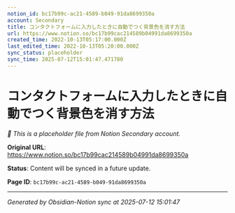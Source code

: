 ```yaml
---
notion_id: bc17b99c-ac21-4589-b049-91da8699350a
account: Secondary
title: コンタクトフォームに入力したときに自動でつく背景色を消す方法
url: https://www.notion.so/bc17b99cac214589b04991da8699350a
created_time: 2022-10-13T05:17:00.000Z
last_edited_time: 2022-10-13T05:20:00.000Z
sync_status: placeholder
sync_time: 2025-07-12T15:01:47.471780
---
```


# コンタクトフォームに入力したときに自動でつく背景色を消す方法

*🔄 This is a placeholder file from Notion Secondary account.*

**Original URL**: https://www.notion.so/bc17b99cac214589b04991da8699350a

**Status**: Content will be synced in a future update.

**Page ID**: `bc17b99c-ac21-4589-b049-91da8699350a`

---

*Generated by Obsidian-Notion sync at 2025-07-12 15:01:47*
